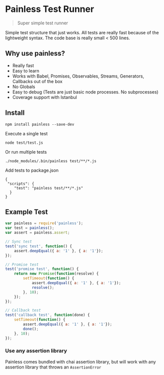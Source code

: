 # Painless Test Runner
> Super simple test runner

Simple test structure that just works. All tests are really fast because of the lightweight syntax.
  The code base is really small < 500 lines.

## Why use painless?
- Really fast
- Easy to learn
- Works with Babel, Promises, Observables, Streams, Generators, Callbacks out of the box
- No Globals
- Easy to debug (Tests are just basic node processes. No subprocesses)
- Coverage support with Istanbul

## Install
```
npm install painless --save-dev
```
Execute a single test
```
node test/test.js
```
Or run multiple tests
```
./node_modules/.bin/painless test/**/*.js
```
Add tests to package.json
```
{
 "scripts": {
    "test": "painless test/**/*.js"
  }
}
```
## Example Test
```js
var painless = require('painless');
var test = painless();
var assert = painless.assert;

// Sync test
test('sync test', function() {
    assert.deepEqual({ a: '1' }, { a: '1'});
});

// Promise test
test('promise test', function() {
    return new Promise(function(resolve) {
        setTimeout(function() {
            assert.deepEqual({ a: '1' }, { a: '1'});
            resolve();
        }, 10);
    });
});

// Callback test
test('callback test', function(done) {
    setTimeout(function() {
        assert.deepEqual({ a: '1' }, { a: '1'});
        done();
    }, 10);
});
```

### Use any assertion library
Painless comes bundled with chai assertion library, but will work with any assertion library that throws an `AssertionError`
